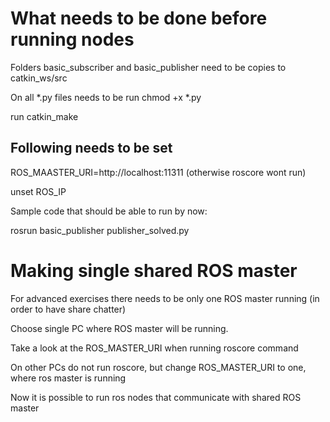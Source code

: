 # What needs to be done before running nodes

Folders basic_subscriber and basic_publisher need to be copies to catkin_ws/src


On all *.py files needs to be run chmod +x *.py

run catkin_make

## Following needs to be set

ROS_MAASTER_URI=http://localhost:11311   (otherwise roscore wont run)

unset ROS_IP

Sample code that should be able to run by now:

rosrun basic_publisher publisher_solved.py


# Making single shared ROS master

For advanced exercises there needs to be only one ROS master running (in order to have share chatter)

Choose single PC where ROS master will be running.

Take a look at the ROS_MASTER_URI when running roscore command

On other PCs do not run roscore, but change ROS_MASTER_URI to one, where ros master is running

Now it is possible to run ros nodes that communicate with shared ROS master

